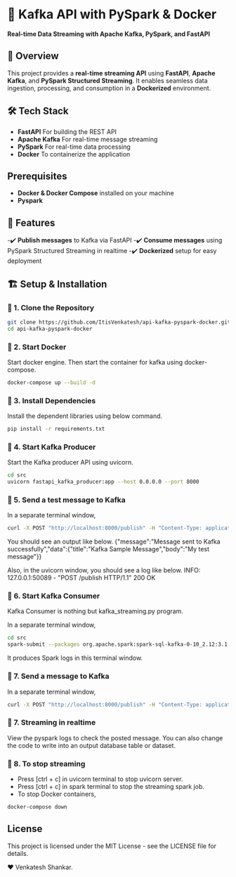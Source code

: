 # 🚀 Kafka API with PySpark & Docker

**Real-time Data Streaming with Apache Kafka, PySpark, and FastAPI**

## 📌 Overview  
This project provides a **real-time streaming API** using **FastAPI**, **Apache Kafka**, and **PySpark Structured Streaming**. It enables seamless data ingestion, processing, and consumption in a **Dockerized** environment.  

## 🛠️ Tech Stack  
- **FastAPI** For building the REST API  
- **Apache Kafka** For real-time message streaming  
- **PySpark** For real-time data processing  
- **Docker** To containerize the application  


## Prerequisites
- **Docker & Docker Compose** installed on your machine
- **Pyspark**

## 🚀 Features  
-✔️ **Publish messages** to Kafka via FastAPI
-✔️ **Consume messages** using PySpark Structured Streaming in realtime 
-✔️ **Dockerized** setup for easy deployment 

## 🏗️ Setup & Installation  

### 🔹 1. Clone the Repository  
```bash
git clone https://github.com/ItisVenkatesh/api-kafka-pyspark-docker.git
cd api-kafka-pyspark-docker
```

### 🔹 2. Start Docker  
Start docker engine. Then start the container for kafka using docker-compose.

```bash
docker-compose up --build -d
```

### 🔹 3. Install Dependencies  
Install the dependent libraries using below command.

```bash
pip install -r requirements.txt
```

### 🔹 4. Start Kafka Producer  
Start the Kafka producer API using uvicorn.

```bash
cd src
uvicorn fastapi_kafka_producer:app --host 0.0.0.0 --port 8000
```

### 🔹 5. Send a test message to Kafka
In a separate terminal window,

```bash
curl -X POST "http://localhost:8000/publish" -H "Content-Type: application/json" -d '{"title": "Kafka Sample Message", "body": "My test message"}'
```

You should see an output like below.
{"message":"Message sent to Kafka successfully","data":{"title":"Kafka Sample Message","body":"My test message"}}

Also, in the uvicorn window, you should see a log like below.
INFO:     127.0.0.1:50089 - "POST /publish HTTP/1.1" 200 OK

### 🔹 6. Start Kafka Consumer  
Kafka Consumer is nothing but kafka_streaming.py program. 

In a separate terminal window,
```bash
cd src
spark-submit --packages org.apache.spark:spark-sql-kafka-0-10_2.12:3.1.1 kafka_streaming.py
```
It produces Spark logs in this terminal window.

### 🔹 7. Send a message to Kafka
In a separate terminal window,

```bash
curl -X POST "http://localhost:8000/publish" -H "Content-Type: application/json" -d '{"title": "Your Message Title", "body": "Your realtime message"}'
```

### 🔹 7. Streaming in realtime  
View the pyspark logs to check the posted message. You can also change the code to write into an output database table or dataset.

### 🔹 8. To stop streaming
- Press [ctrl + c] in uvicorn terminal to stop uvicorn server.
- Press [ctrl + c] in spark terminal to stop the streaming spark job.
- To stop Docker containers,

```bash
docker-compose down
```

## License
This project is licensed under the MIT License - see the LICENSE file for details.

❤️ Venkatesh Shankar.
